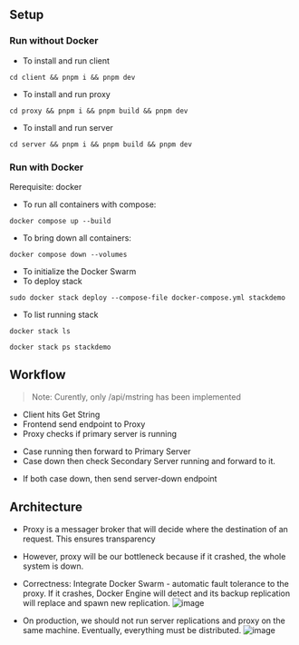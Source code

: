 ## Setup

### Run without Docker
- To install and run client
```
cd client && pnpm i && pnpm dev
```

- To install and run proxy
```
cd proxy && pnpm i && pnpm build && pnpm dev
```

- To install and run server
```
cd server && pnpm i && pnpm build && pnpm dev
```

### Run with Docker
Rerequisite: docker
- To run all containers with compose:
```
docker compose up --build
```
- To bring down all containers:
```
docker compose down --volumes
```

- To initialize the Docker Swarm
- To deploy stack
```
sudo docker stack deploy --compose-file docker-compose.yml stackdemo
```
- To list running stack
```
docker stack ls
```
```
docker stack ps stackdemo
```


## Workflow

> Note: Curently, only /api/mstring has been implemented

- Client hits Get String
- Frontend send endpoint to Proxy
- Proxy checks if primary server is running
+ Case running then forward to Primary Server
+ Case down then check Secondary Server running and forward to it.
- If both case down, then send server-down endpoint

## Architecture

- Proxy is a messager broker that will decide where the destination of an request. This ensures transparency
- However, proxy will be our bottleneck because if it crashed, the whole system is down.
- Correctness: Integrate Docker Swarm - automatic fault tolerance to the proxy. If it crashes, Docker Engine will detect and its backup replication will replace and spawn new replication.
![image](https://github.com/Harsh-S7/cpsc559Project/assets/65211251/2ea7745f-d341-41ab-8c37-13dceaf9f48c)

- On production, we should not run server replications and proxy on the same machine. Eventually, everything must be distributed.
![image](https://github.com/Harsh-S7/cpsc559Project/assets/65211251/1f80d766-3b7b-4183-9e19-2faafe37066b)



